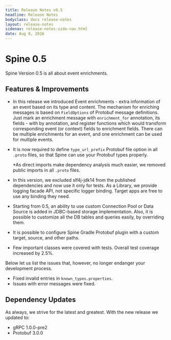 ```yaml
---
title: Release Notes v0.5
headline: Release Notes
bodyclass: docs release-notes
layout: release-notes
sidenav: release-notes-side-nav.html
date: Aug 8, 2016
---
```


# Spine 0.5

<p class="lead">Spine Version 0.5 is all about event enrichments.</p>

## Features & Improvements
- In this release we introduced Event enrichments - extra information of an event based on its 
type and content. The mechanism for enriching messages is based on `FieldOptions` of Protobuf 
message definitions. Just mark an enrichment message with `enrichment_for` annotation, its 
fields - with by annotation, and register functions which would transform corresponding 
event (or context) fields to enrichment fields. There can be multiple enrichments for an 
event, and one enrichment can be used for multiple events.

- It is now required to define `type_url_prefix` Protobuf file option in all `.proto` files, 
so that Spine can use your Protobuf types properly.

    *As direct imports make dependency analysis much easier, we removed public imports in all `.proto` 
    files.
    
- In this version, we excluded slf4j-jdk14 from the published dependencies and now use it only for 
tests. As a Library, we provide logging facade API, not specific logger binding. Target apps are 
free to use any binding they need.

- Starting from 0.5, an ability to use custom Connection Pool or Data Source is added in JDBC-based 
storage implementation. Also, it is possible to customize all the DB tables and queries easily, 
by overriding them.

- It is possible to configure Spine Gradle Protobuf plugin with a custom target, source, 
and other paths.

- Few important classes were covered with tests. Overall test coverage increased by 2.5%.


Below let us list the issues that, however, no longer endanger your development process.
- Fixed invalid entries in `known_types.properties`.
- Issues with error messages were fixed.

## Dependency Updates

As always, we strive for the latest and greatest. With the new release we updated to:
- gRPC 1.0.0-pre2
- Protobuf 3.0.0

